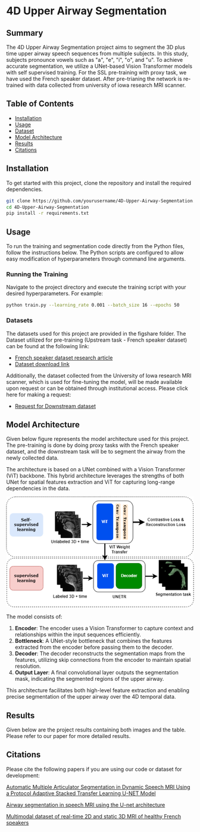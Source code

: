 # 4D Upper Airway Segmentation

## Summary
The 4D Upper Airway Segmentation project aims to segment the 3D plus time upper airway speech sequences from multiple subjects. In this study, subjects pronounce vowels such as "a", "e", "i", "o", and "u". To achieve accurate segmentation, we utilize a UNet-based Vision Transformer models with self supervised training. For the SSL pre-training with proxy task, we have used the French speaker dataset. After pre-trianing the network is re-trained with data collected from university of iowa research MRI scanner.

## Table of Contents
- [Installation](#installation)
- [Usage](#usage)
- [Dataset](#dataset)
- [Model Architecture](#model-architecture)
- [Results](#results)
- [Citations](#contributions)

## Installation
To get started with this project, clone the repository and install the required dependencies.

```bash
git clone https://github.com/yourusername/4D-Upper-Airway-Segmentation.git
cd 4D-Upper-Airway-Segmentation
pip install -r requirements.txt
```
## Usage

To run the training and segmentation code directly from the Python files, follow the instructions below. The Python scripts are configured to allow easy modification of hyperparameters through command line arguments.

### Running the Training

Navigate to the project directory and execute the training script with your desired hyperparameters. For example:

```bash
python train.py --learning_rate 0.001 --batch_size 16 --epochs 50
```
### Datasets

The datasets used for this project are provided in the figshare folder. The Dataset utilized for pre-training (Upstream task - French speaker dataset) can be found at the following link:
- [French speaker dataset research article](https://www.ncbi.nlm.nih.gov/pmc/articles/PMC8486854/)
- [Dataset download link](https://springernature.figshare.com/ndownloader/files/28531989)

Additionally, the dataset collected from the University of Iowa research MRI scanner, which is used for fine-tuning the model, will be made available upon request or can be obtained through institutional access. Please click here for making a request:
- [Request for Downstream dataset](mailto:lingala.uiowa.edu)

## Model Architecture

Given below figure represents the model architecture used for this project. The pre-training is done by doing proxy tasks with the French speaker dataset, and the downstream task will be to segment the airway from the newly collected data.

The architecture is based on a UNet combined with a Vision Transformer (ViT) backbone. This hybrid architecture leverages the strengths of both UNet for spatial features extraction and ViT for capturing long-range dependencies in the data.

![Model Architecture](./Figures/Network.png)

The model consists of:

1. **Encoder**: The encoder uses a Vision Transformer to capture context and relationships within the input sequences efficiently.
2. **Bottleneck**: A UNet-style bottleneck that combines the features extracted from the encoder before passing them to the decoder.
3. **Decoder**: The decoder reconstructs the segmentation maps from the features, utilizing skip connections from the encoder to maintain spatial resolution.
4. **Output Layer**: A final convolutional layer outputs the segmentation mask, indicating the segmented regions of the upper airway.

This architecture facilitates both high-level feature extraction and enabling precise segmentation of the upper airway over the 4D temporal data.

## Results

Given below are the project results containing both images and the table. Please refer to our paper for more detailed results.

## Citations

Please cite the following papers if you are using our code or dataset for development:

   [Automatic Multiple Articulator Segmentation in Dynamic Speech MRI Using a Protocol Adaptive Stacked Transfer Learning U-NET Model](https://www.mdpi.com/2306-5354/10/5/623)
 
   [Airway segmentation in speech MRI using the U-net architecture](https://ieeexplore.ieee.org/abstract/document/9098536)

   [Multimodal dataset of real-time 2D and static 3D MRI of healthy French speakers](https://www.nature.com/articles/s41597-021-01041-3)



